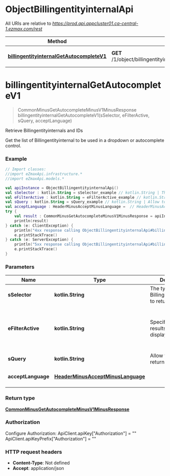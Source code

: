 # ObjectBillingentityinternalApi

All URIs are relative to *https://prod.api.appcluster01.ca-central-1.ezmax.com/rest*

Method | HTTP request | Description
------------- | ------------- | -------------
[**billingentityinternalGetAutocompleteV1**](ObjectBillingentityinternalApi.md#billingentityinternalGetAutocompleteV1) | **GET** /1/object/billingentityinternal/getAutocomplete/{sSelector} | Retrieve Billingentityinternals and IDs


<a name="billingentityinternalGetAutocompleteV1"></a>
# **billingentityinternalGetAutocompleteV1**
> CommonMinusGetAutocompleteMinusV1MinusResponse billingentityinternalGetAutocompleteV1(sSelector, eFilterActive, sQuery, acceptLanguage)

Retrieve Billingentityinternals and IDs

Get the list of Billingentityinternal to be used in a dropdown or autocomplete control.

### Example
```kotlin
// Import classes:
//import eZmaxApi.infrastructure.*
//import eZmaxApi.models.*

val apiInstance = ObjectBillingentityinternalApi()
val sSelector : kotlin.String = sSelector_example // kotlin.String | The type of Billingentityinternals to return
val eFilterActive : kotlin.String = eFilterActive_example // kotlin.String | Specify which results we want to display.
val sQuery : kotlin.String = sQuery_example // kotlin.String | Allow to filter the returned results
val acceptLanguage : HeaderMinusAcceptMinusLanguage =  // HeaderMinusAcceptMinusLanguage | 
try {
    val result : CommonMinusGetAutocompleteMinusV1MinusResponse = apiInstance.billingentityinternalGetAutocompleteV1(sSelector, eFilterActive, sQuery, acceptLanguage)
    println(result)
} catch (e: ClientException) {
    println("4xx response calling ObjectBillingentityinternalApi#billingentityinternalGetAutocompleteV1")
    e.printStackTrace()
} catch (e: ServerException) {
    println("5xx response calling ObjectBillingentityinternalApi#billingentityinternalGetAutocompleteV1")
    e.printStackTrace()
}
```

### Parameters

Name | Type | Description  | Notes
------------- | ------------- | ------------- | -------------
 **sSelector** | **kotlin.String**| The type of Billingentityinternals to return | [enum: All]
 **eFilterActive** | **kotlin.String**| Specify which results we want to display. | [optional] [default to Active] [enum: All, Active, Inactive]
 **sQuery** | **kotlin.String**| Allow to filter the returned results | [optional]
 **acceptLanguage** | [**HeaderMinusAcceptMinusLanguage**](.md)|  | [optional] [enum: *, en, fr]

### Return type

[**CommonMinusGetAutocompleteMinusV1MinusResponse**](CommonMinusGetAutocompleteMinusV1MinusResponse.md)

### Authorization


Configure Authorization:
    ApiClient.apiKey["Authorization"] = ""
    ApiClient.apiKeyPrefix["Authorization"] = ""

### HTTP request headers

 - **Content-Type**: Not defined
 - **Accept**: application/json


